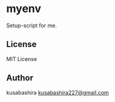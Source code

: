 myenv
=====

Setup-script for me.

License
-------

MIT License

Author
------

kusabashira <kusabashira227@gmail.com>
